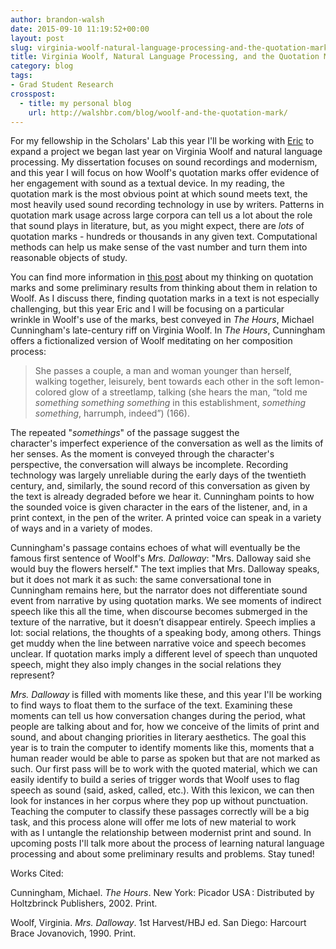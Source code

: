 ```yaml
---
author: brandon-walsh
date: 2015-09-10 11:19:52+00:00
layout: post
slug: virginia-woolf-natural-language-processing-and-the-quotation-mark
title: Virginia Woolf, Natural Language Processing, and the Quotation Mark
category: blog
tags:
- Grad Student Research
crosspost:
  - title: my personal blog
    url: http://walshbr.com/blog/woolf-and-the-quotation-mark/
---
```


For my fellowship in the Scholars' Lab this year I'll be working with [Eric](http://scholarslab.org/people/eric-rochester/) to expand a project we began last year on Virginia Woolf and natural language processing. My dissertation focuses on sound recordings and modernism, and this year I will focus on how Woolf's quotation marks offer evidence of her engagement with sound as a textual device. In my reading, the quotation mark is the most obvious point at which sound meets text, the most heavily used sound recording technology in use by writers. Patterns in quotation mark usage across large corpora can tell us a lot about the role that sound plays in literature, but, as you might expect, there are _lots_ of quotation marks - hundreds or thousands in any given text. Computational methods can help us make sense of the vast number and turn them into reasonable objects of study.

You can find more information in [this post](http://scholarslab.org/digital-humanities/hearing-silent-woolf/) about my thinking on quotation marks and some preliminary results from thinking about them in relation to Woolf. As I discuss there, finding quotation marks in a text is not especially challenging, but this year Eric and I will be focusing on a particular wrinkle in Woolf's use of the marks, best conveyed in _The Hours_, Michael Cunningham's late-century riff on Virginia Woolf. In _The Hours_, Cunningham offers a fictionalized version of Woolf meditating on her composition process:


> She passes a couple, a man and woman younger than herself, walking together, leisurely, bent towards each other in the soft lemon-colored glow of a streetlamp, talking (she hears the man, “told me _something something something_ in this establishment, _something something_, harrumph, indeed”) (166).


The repeated "_somethings_" of the passage suggest the character's imperfect experience of the conversation as well as the limits of her senses. As the moment is conveyed through the character's perspective, the conversation will always be incomplete. Recording technology was largely unreliable during the early days of the twentieth century, and, similarly, the sound record of this conversation as given by the text is already degraded before we hear it. Cunningham points to how the sounded voice is given character in the ears of the listener, and, in a print context, in the pen of the writer. A printed voice can speak in a variety of ways and in a variety of modes.

Cunningham's passage contains echoes of what will eventually be the famous first sentence of Woolf's _Mrs. Dalloway_: "Mrs. Dalloway said she would buy the flowers herself." The text implies that Mrs. Dalloway speaks, but it does not mark it as such: the same conversational tone in Cunningham remains here, but the narrator does not differentiate sound event from narrative by using quotation marks. We see moments of indirect speech like this all the time, when discourse becomes submerged in the texture of the narrative, but it doesn’t disappear entirely. Speech implies a lot: social relations, the thoughts of a speaking body, among others. Things get muddy when the line between narrative voice and speech becomes unclear. If quotation marks imply a different level of speech than unquoted speech, might they also imply changes in the social relations they represent?

_Mrs. Dalloway_ is filled with moments like these, and this year I'll be working to find ways to float them to the surface of the text. Examining these moments can tell us how conversation changes during the period, what people are talking about and for, how we conceive of the limits of print and sound, and about changing priorities in literary aesthetics. The goal this year is to train the computer to identify moments like this, moments that a human reader would be able to parse as spoken but that are not marked as such. Our first pass will be to work with the quoted material, which we can easily identify to build a series of trigger words that Woolf uses to flag speech as sound (said, asked, called, etc.). With this lexicon, we can then look for instances in her corpus where they pop up without punctuation. Teaching the computer to classify these passages correctly will be a big task, and this process alone will offer me lots of new material to work with as I untangle the relationship between modernist print and sound. In upcoming posts I'll talk more about the process of learning natural language processing and about some preliminary results and problems. Stay tuned!

Works Cited:

Cunningham, Michael. _The Hours_. New York: Picador USA : Distributed by Holtzbrinck Publishers, 2002. Print.

Woolf, Virginia. _Mrs. Dalloway_. 1st Harvest/HBJ ed. San Diego: Harcourt Brace Jovanovich, 1990. Print.
